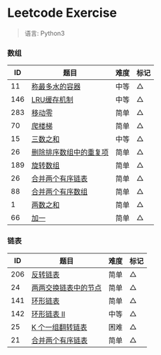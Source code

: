 # Leetcode Exercise

> 语言: Python3

### 数组

ID   | 题目                                         |  难度  |  标记 
--   |--                                           |--     |--
11   | [称最多水的容器](11_container_with_most_water) | 中等   |  △
146  | [LRU缓存机制](146_lru_cache)                  | 中等   |  △
283  | [移动零](283_move_zeroes)                     | 简单   |  △
70   | [爬楼梯](70_climbing_stairs)                  | 简单   |  △
15   | [三数之和](15_3sum)                           | 中等   |  △
26   | [删除排序数组中的重复项](26_remove_duplicates_from_sorted_array) | 简单   |  △
189  | [旋转数组](189_rotate_array)                    | 简单   |  △
26   | [合并两个有序链表](26_remove_duplicates_from_sorted_array) | 简单   |  △
88   | [合并两个有序数组](88_merge_sorted_array)       | 简单   |  △
1    | [两数之和](1_two_sum)                          | 简单   |  △
66   | [加一](66_plus_one)                           | 简单   |  △


### 链表

ID   | 题目                                           |  难度  |  标记 
--   |--                                              |--     |--
 206 |  [反转链表](206_reverse_linked_list)            | 简单   |  △
 24  |  [两两交换链表中的节点](24_swap_nodes_in_pairs)   | 简单   |  △
 141 |  [环形链表](141_linked_list_cycle)              | 简单   |  △
 142 |  [环形链表 II](142_linked_list_cycle_2)         | 中等   |  △
 25  |  [K 个一组翻转链表](25_reverse_nodes_in_k_group) | 困难   |  △
 21  |  [合并两个有序链表](21_merge_two_sorted_lists)    | 简单   |  △
 
 

